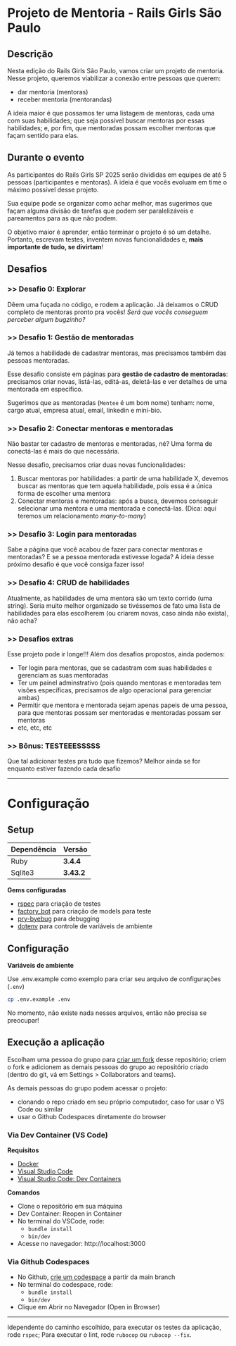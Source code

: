 # Projeto de Mentoria - Rails Girls São Paulo

## Descrição

Nesta edição do Rails Girls São Paulo, vamos criar um projeto de mentoria. Nesse projeto, queremos viabilizar a conexão entre pessoas que querem:

* dar mentoria (mentoras)
* receber mentoria (mentorandas)

A ideia maior é que possamos ter uma listagem de mentoras, cada uma com suas habilidades; que seja possível buscar mentoras por essas habilidades; e, por fim, que mentoradas possam escolher mentoras que façam sentido para elas.

## Durante o evento
As participantes do Rails Girls SP 2025 serão divididas em equipes de até 5 pessoas (participantes e mentoras). A ideia é que vocês evoluam em time o máximo possível desse projeto.

Sua equipe pode se organizar como achar melhor, mas sugerimos que façam alguma divisão de tarefas que podem ser paralelizáveis e pareamentos para as que não podem.

O objetivo maior é aprender, então terminar o projeto é só um detalhe. Portanto, escrevam testes, inventem novas funcionalidades e, **mais importante de tudo, se divirtam**!

## Desafios

### >> Desafio 0: Explorar
Dêem uma fuçada no código, e rodem a aplicação. Já deixamos o CRUD completo de mentoras pronto pra vocês! _Será que vocês conseguem perceber algum bugzinho?_

### >> Desafio 1: Gestão de mentoradas
Já temos a habilidade de cadastrar mentoras, mas precisamos também das pessoas mentoradas.

Esse desafio consiste em páginas para **gestão de cadastro de mentoradas**: precisamos criar novas, listá-las, editá-as, deletá-las e ver detalhes de uma mentorada em específico.

Sugerimos que as mentoradas (`Mentee` é um bom nome) tenham: nome, cargo atual, empresa atual, email, linkedin e mini-bio.

### >> Desafio 2: Conectar mentoras e mentoradas
Não bastar ter cadastro de mentoras e mentoradas, né? Uma forma de conectá-las é mais do que necessária.

Nesse desafio, precisamos criar duas novas funcionalidades:
1. Buscar mentoras por habilidades: a partir de uma habilidade X, devemos buscar as mentoras que tem aquela habilidade, pois essa é a única forma de escolher uma mentora
2. Conectar mentoras e mentoradas: após a busca, devemos conseguir selecionar uma mentora e uma mentorada e conectá-las. (Dica: aqui teremos um relacionamento _many-to-many_)

### >> Desafio 3: Login para mentoradas
Sabe a página que você acabou de fazer para conectar mentoras e mentoradas? E se a pessoa mentorada estivesse logada? A ideia desse próximo desafio é que você consiga fazer isso!

### >> Desafio 4: CRUD de habilidades
Atualmente, as habilidades de uma mentora são um texto corrido (uma string). Seria muito melhor organizado se tivéssemos de fato uma lista de habilidades para elas escolherem (ou criarem novas, caso ainda não exista), não acha?

### >> Desafios extras
Esse projeto pode ir longe!!! Além dos desafios propostos, ainda podemos:
- Ter login para mentoras, que se cadastram com suas habilidades e gerenciam as suas mentoradas
- Ter um painel adminstrativo (pois quando mentoras e mentoradas tem visões específicas, precisamos de algo operacional para gerenciar ambas)
- Permitir que mentora e mentorada sejam apenas papeis de uma pessoa, para que mentoras possam ser mentoradas e mentoradas possam ser mentoras
- etc, etc, etc


### >> Bônus: TESTEEESSSSS
Que tal adicionar testes pra tudo que fizemos? Melhor ainda se for enquanto estiver fazendo cada desafio


----

# Configuração

## Setup
| Dependência    | Versão      |
| -------------- | ----------- |
| Ruby           | **3.4.4**   |
| Sqlite3        | **3.43.2**  |

**Gems configuradas**

* [rspec](https://github.com/rspec/rspec-rails) para criação de testes
* [factory_bot](https://github.com/thoughtbot/factory_bot) para criação de models para teste
* [pry-byebug](https://github.com/deivid-rodriguez/pry-byebug) para debugging
* [dotenv](https://github.com/bkeepers/dotenv) para controle de variáveis de ambiente

## Configuração

**Variáveis de ambiente**

Use .env.example como exemplo para criar seu arquivo de configurações (`.env`)
```bash
cp .env.example .env
```

No momento, não existe nada nesses arquivos, então não precisa se preocupar!

## Execução a aplicação

Escolham uma pessoa do grupo para [criar um fork](https://github.com/RailsGirls-SP/mentorship/fork) desse repositório; criem o fork e adicionem as demais pessoas do grupo ao repositório criado (dentro do git, vá em Settings > Collaborators and teams).

As demais pessoas do grupo podem acessar o projeto:
- clonando o repo criado em seu próprio computador, caso for usar o VS Code ou similar
- usar o Github Codespaces diretamente do browser


### Via Dev Container (VS Code)

**Requisitos**
- [Docker](https://docs.docker.com/desktop/)
- [Visual Studio Code](https://code.visualstudio.com/)
- [Visual Studio Code: Dev Containers](https://marketplace.visualstudio.com/items?itemName=ms-vscode-remote.remote-containers)

**Comandos**
- Clone o repositório em sua máquina
- Dev Container: Reopen in Container
- No terminal do VSCode, rode:
  - `bundle install`
  - `bin/dev`
- Acesse no navegador: http://localhost:3000

### Via Github Codespaces
- No Github, [crie um codespace](https://github.com/codespaces) a partir da main branch
- No terminal do codespace, rode:
  - `bundle install`
  - `bin/dev`
- Clique em Abrir no Navegador (Open in Browser)

---
Idependente do caminho escolhido, para executar os testes da aplicação, rode `rspec`; Para executar o lint, rode `rubocop` ou `rubocop --fix`.
